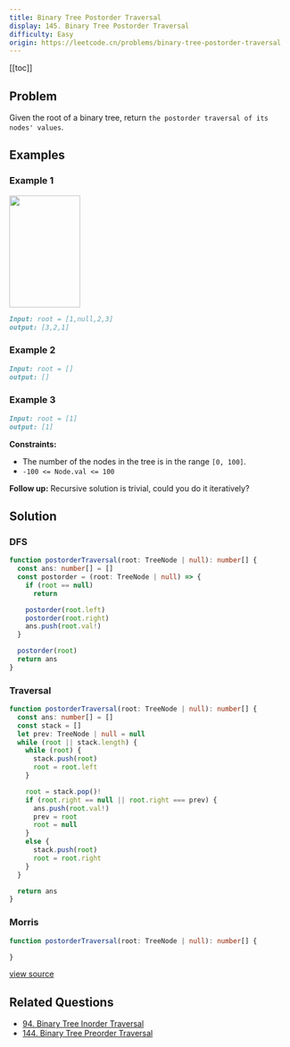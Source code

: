 ```yaml
---
title: Binary Tree Postorder Traversal
display: 145. Binary Tree Postorder Traversal
difficulty: Easy
origin: https://leetcode.cn/problems/binary-tree-postorder-traversal
---
```


[[toc]]

## Problem

Given the root of a binary tree, return `the postorder traversal of its nodes' values`.

## Examples

### Example 1

<img alt="" src="https://assets.leetcode.com/uploads/2020/08/28/pre1.jpg" style="width: 127px; height: 200px;" />

```md
Input: root = [1,null,2,3]
output: [3,2,1]
```

### Example 2

```md
Input: root = []
output: []
```

### Example 3

```md
Input: root = [1]
output: [1]
```

**Constraints:**

- The number of the nodes in the tree is in the range `[0, 100]`.
- `-100 <= Node.val <= 100`

**Follow up:** Recursive solution is trivial, could you do it iteratively?

## Solution

### DFS

```ts
function postorderTraversal(root: TreeNode | null): number[] {
  const ans: number[] = []
  const postorder = (root: TreeNode | null) => {
    if (root == null)
      return

    postorder(root.left)
    postorder(root.right)
    ans.push(root.val!)
  }

  postorder(root)
  return ans
}
```

### Traversal

```ts
function postorderTraversal(root: TreeNode | null): number[] {
  const ans: number[] = []
  const stack = []
  let prev: TreeNode | null = null
  while (root || stack.length) {
    while (root) {
      stack.push(root)
      root = root.left
    }

    root = stack.pop()!
    if (root.right == null || root.right === prev) {
      ans.push(root.val!)
      prev = root
      root = null
    }
    else {
      stack.push(root)
      root = root.right
    }
  }

  return ans
}
```

### Morris

```ts
function postorderTraversal(root: TreeNode | null): number[] {

}
```

[view source](https://leetcode.cn/problems/binary-tree-postorder-traversal)

## Related Questions

- [94. Binary Tree Inorder Traversal](/structures/tree/094)
- [144. Binary Tree Preorder Traversal](/structures/tree/144)
